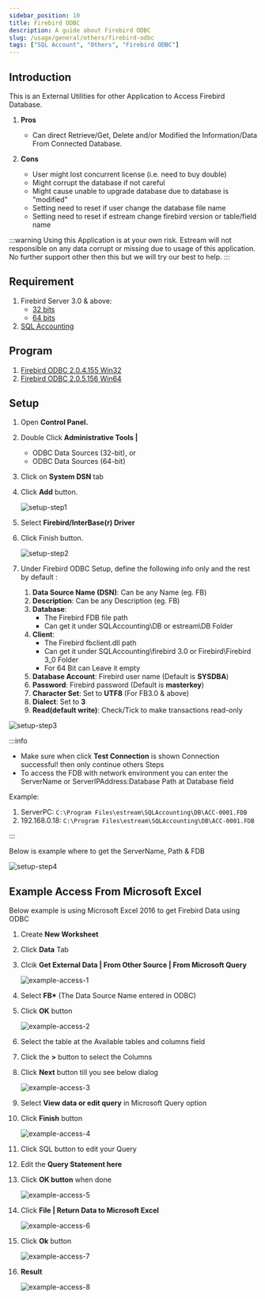 ```yaml
---
sidebar_position: 10
title: Firebird ODBC
description: A guide about Firebird ODBC
slug: /usage/general/others/firebird-odbc
tags: ["SQL Account", "Others", "Firebird ODBC"]
---
```


## Introduction

This is an External Utilities for other Application to Access Firebird Database.

1. **Pros**

    - Can direct Retrieve/Get, Delete and/or Modified the Information/Data From Connected Database.

2. **Cons**

    - User might lost concurrent license (i.e. need to buy double)
    - Might corrupt the database if not careful
    - Might cause unable to upgrade database due to database is "modified"
    - Setting need to reset if user change the database file name
    - Setting need to reset if estream change firebird version or table/field name

:::warning
Using this Application is at your own risk.
Estream will not responsible on any data corrupt or missing due to usage of this application.
No further support other then this but we will try our best to help.
:::

## Requirement

1. Firebird Server 3.0 & above:
    - [32 bits](https://github.com/FirebirdSQL/firebird/releases/download/R3_0_7/Firebird-3.0.7.33374_1_Win32.exe)
    - [64 bits](https://github.com/FirebirdSQL/firebird/releases/download/R3_0_7/Firebird-3.0.7.33374_1_x64.exe)
2. [SQL Accounting](https://www.sql.com.my/download/demo/sqlacc-setup.exe)

## Program

1. [Firebird ODBC 2.0.4.155 Win32](https://sourceforge.net/projects/firebird/files/firebird-ODBC-driver/2.0.4-Release/Firebird_ODBC_2.0.4.155_Win32.exe/download)
2. [Firebird ODBC 2.0.5.156 Win64](https://sourceforge.net/projects/firebird/files/firebird-ODBC-driver/2.0.5-Release/Firebird_ODBC_2.0.5.156_x64.exe/download)

## Setup

1. Open **Control Panel.**

2. Double Click **Administrative Tools |**
    - ODBC Data Sources (32-bit), or
    - ODBC Data Sources (64-bit)
3. Click on **System DSN** tab

4. Click **Add** button.

    ![setup-step1](../../../../static/img/usage/general/others/firebird-odbc/setup-step1.jpg)

5. Select **Firebird/InterBase(r) Driver**

6. Click Finish button.

    ![setup-step2](../../../../static/img/usage/general/others/firebird-odbc/setup-step2.jpg)

7. Under Firebird ODBC Setup, define the following info only and the rest by default :

    1. **Data Source Name (DSN)**: Can be any Name (eg. FB)
    2. **Description**: Can be any Description (eg. FB)
    3. **Database**:
        - The Firebird FDB file path
        - Can get it under SQLAccounting\DB or estream\DB Folder
    4. **Client**:
        - The Firebird fbclient.dll path
        - Can get it under SQLAccounting\firebird 3.0 or Firebird\Firebird 3_0 Folder
        - For 64 Bit can Leave it empty
    5. **Database Account**: Firebird user name (Default is **SYSDBA**)
    6. **Password**: Firebird password (Default is **masterkey**)
    7. **Character Set**: Set to **UTF8** (For FB3.0 & above)
    8. **Dialect**: Set to **3**
    9. **Read(default write)**: Check/Tick to make transactions read-only

![setup-step3](../../../../static/img/usage/general/others/firebird-odbc/setup-step3.jpg)

:::info

- Make sure when click **Test Connection** is shown Connection successful! then only continue others Steps
- To access the FDB with network environment you can enter the ServerName or ServerIPAddress:Database Path at Database field

Example:

1. ServerPC: `C:\Program Files\estream\SQLAccounting\DB\ACC-0001.FDB`
2. 192.168.0.18: `C:\Program Files\estream\SQLAccounting\DB\ACC-0001.FDB`

:::

Below is example where to get the ServerName, Path & FDB

![setup-step4](../../../../static/img/usage/general/others/firebird-odbc/setup-step4.gif)

## Example Access From Microsoft Excel

Below example is using Microsoft Excel 2016 to get Firebird Data using ODBC

1. Create **New Worksheet**
2. Click **Data** Tab
3. Clcik **Get External Data | From Other Source | From Microsoft Query**

    ![example-access-1](../../../../static/img/usage/general/others/firebird-odbc/example-access-1.jpg)

4. Select **FB\*** (The Data Source Name entered in ODBC)

5. Click **OK** button

    ![example-access-2](../../../../static/img/usage/general/others/firebird-odbc/example-access-2.jpg)

6. Select the table at the Available tables and columns field

7. Click the **>** button to select the Columns

8. Click **Next** button till you see below dialog

    ![example-access-3](../../../../static/img/usage/general/others/firebird-odbc/example-access-3.jpg)

9. Select **View data or edit query** in Microsoft Query option

10. Click **Finish** button

    ![example-access-4](../../../../static/img/usage/general/others/firebird-odbc/example-access-4.jpg)

11. Click SQL button to edit your Query

12. Edit the **Query Statement here**

13. Click **OK button** when done

    ![example-access-5](../../../../static/img/usage/general/others/firebird-odbc/example-access-5.jpg)

14. Click **File | Return Data to Microsoft Excel**

    ![example-access-6](../../../../static/img/usage/general/others/firebird-odbc/example-access-6.jpg)

15. Click **Ok** button

    ![example-access-7](../../../../static/img/usage/general/others/firebird-odbc/example-access-7.jpg)

16. **Result**

    ![example-access-8](../../../../static/img/usage/general/others/firebird-odbc/example-access-8.jpg)

